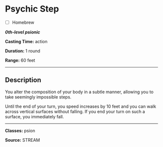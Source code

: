 # Psychic Step

- [ ] Homebrew

***0th-level psionic***

**Casting Time:** action

**Duration:** 1 round

**Range:** 60 feet

---

## Description
You alter the composition of your body in a subtle manner, allowing you to take seemingly impossible steps.

Until the end of your turn, you speed increases by 10 feet and you can walk across vertical surfaces without falling. If you end your turn on such a surface, you immediately fall.

---

**Classes:** psion

**Source:** STREAM
